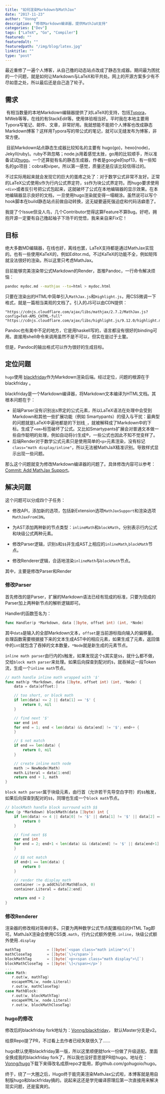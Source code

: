 ```yaml
---
title: "如何渲染Markdown与MathJax"
date: "2017-11-23"
author: "Vonng"
description: "修改Markdown编译器，提供MathJaX支持"
categories: ["Dev"]
tags: ["LaTeX", "Go", "Compiler"]
featured: ""
featuredalt: ""
featuredpath: "/img/blog/latex.jpg"
linktitle: ""
type: "post"
---
```




最近重修了一遍个人博客，从自己撸的动态站点改成了静态生成器。期间最为困扰的一个问题，就是如何让Markdown与LaTeX和平共处。网上的开源方案多少有不尽如意之处，所以最后还是自己造了轮子。

<!--more-->



## 需求

​	有相当数量的本地Markdown编辑器提供了对LaTeX的支持，包括[Typora](https://www.typora.io/)，MWeb等等，在线的有StackEdit等。使用体验相当好。平时我在本地主要用Typora写笔记、邮件、文章，非常好用。我就想能不能把个人博客也改成静态Markdown博客？这样用Typora写的带公式的笔记，就可以无缝发布为博客，非常方便。

​	目前Markdown站点静态生成器比较知名的主要有 hugo(go)，hexo(node)，Jekyll(ruby)。ruby不熟忽略；node.js用着感觉太挫，go用的比较顺手，所以准备试试[hugo](http://gohugo.io/)。一个还算挺有名的静态生成器，作者是google的spf13，有一些知名的go项目：cobra和viper。所以第一感觉，质量还是应该比较信得过的。

​	不过实际用起来就会发现它的巨大的蛋疼之处了：对于数学公式非常不友好。正常的LaTeX公式使用`$`作为行内公式界定符，`$$`作为块公式界定符。而hugo要求使用`<div>`或者反引号把公式包起来，这就破坏了公式在本地编辑器的显示效果。在本地编辑器显示良好的文档，一旦使用hugo渲染就变得一塌糊涂。虽然说可以写个hook脚本在build静态站点前做自动转换，这无疑要逼死强迫症和代码洁癖患了。

​	我提了个Issue但没人鸟，几个Contributor觉得这算Feature不算Bug。好吧，拥抱开源一定要有自己撸起袖子下场干的觉悟，我来亲自来Fix它！



## 目标

​	绝大多数MD编辑器，在线也好，离线也罢，LaTeX支持都是通过MathJax实现的。也有一些使用KaTeX的，例如Editor.md。不过KaTeX的功能不全，例如矩阵就没法很好的渲染。所以这里只考虑MathJax。

目前能够完美渲染带公式Markdown的Render，首推Pandoc，一行命令解决烦恼：

```bash
pandoc mydoc.md --mathjax --to=html > mydoc.html
```

只要在渲染出的HTML中简单引入`MathJax.js`和`Highlight.js`，用CSS微调一下格式，就是一篇相当美观的文档了。引入的JS可以由CDN提供：

```
"https://cdnjs.cloudflare.com/ajax/libs/mathjax/2.7.2/MathJax.js?config=TeX-AMS_CHTML-full"
"https://cdnjs.cloudflare.com/ajax/libs/highlight.js/9.12.0/highlight.min.js"
```

Pandoc也有美中不足的地方，它是用haskell写的，语言都没有很好的binding可用。直接用shell命令来调用虽然不是不可以，但实在是过于土鳖。

但是，Pandoc的输出格式可以作为很好的生成目标。



## 定位问题

`hugo`使用 [blackfriday](https://github.com/russross/blackfriday)作为Markdown渲染后端。经过定位，问题的根源在于 blackfriday 。

blackfriday是一个Markdown编译器，将Markdown文本编译为HTML文档。其根本问题在于：

* 前端Parser没有识别出`$`界定的公式元素，所以LaTeX语法在处理中会受到Markdown和其他一些扩展功能（例如 Smartypants）的侵入与干扰：最典型的问题就是LaTeX中遍地都是的下划线`_`，就被解释成了Markdown中的下标。生成了`<em>`标签破坏了公式。又比如Smartypants扩展会对普通文本做一些自作聪明的处理，例如自动将(r)生成®，一些公式也因此不知不觉变样了。
* 后端Render对于数学公式元素只是使用简单的`<p>`元素渲染，没有标记`class="math display/inline"`，所以无法被MathJaX精准识别。导致样式显示出现一些问题。


那么这个问题就变为修改Markdown编译器的问题了。具体修改内容可以参考：[Commit: Add MathJax Support](https://github.com/Vonng/blackfriday/commit/4e5da679f1a83b9cafd86daa94e646142482ef72)。



## 解决问题

这个问题可以分成四个子任务：

* 修改API，添加新的选项，包括新Extension选项`MathJaxSupport`和渲染选项`MathJaxFromCDN`。


* 为AST添加两种新的节点类型：`inlineMath`和`blockMath`，分别表示行内公式和块级公式两种元素。
* 修改Parser逻辑，识别`$`和`$$`并生成AST上相应的`inlineMath`,`blockMath`节点。
* 修改Renderer逻辑，合适地渲染`inlineMath`与`blockMath`节点。

其中，主要是修改Parser和Render

### 修改Parser

首先修改的是Parser，扩展的Markdown语法已经有现成的标准，只要为现成的Parser加上两种新节点的解析逻辑即可。

Handler的函数签名为：

```go
func Handler(p *Markdown, data []byte, offset int) (int, *Node)
```

其中`data`是输入的全部Markdown文本，`offset`是当前游标指向输入的偏移量。处理函数需要根据接下来的文本生成AST中的相应元素，如果生成了元素，返回值中的`int`就包含了吞掉的文本数量，`*Node`就是新生成的元素节点。

`inline math parser`由行内的`$`触发，如果发现这个`$`其实是`$$`，就什么都不做，交给`block math parser`来处理。如果后向探查到配对的`$`，就吞掉这一段Token流，生成一个`inline math`节点。

```go
// math handle inline math wrapped with '$'
func math(p *Markdown, data []byte, offset int) (int, *Node) {
	data = data[offset:]

	// too short, or block math
	if len(data) <= 2 || data[1] == '$' {
		return 0, nil
	}

	// find next '$'
	var end int
	for end = 1; end < len(data) && data[end] != '$'; end++ {
	}

	// $ not match
	if end == len(data) {
		return 0, nil
	}

	// create inline math node
	math := NewNode(Math)
	math.Literal = data[1:end]
	return end + 1, math
}
```

`block math parser`属于块级元素，由行首（允许若干先导空白字符）的`$$`触发，如果后向探查到配对的`$$`，同理也生成一个`block math`节点。

```go
// blockMath handle block surround with $$
func (p *Markdown) blockMath(data []byte) int {
	if len(data) <= 4 || data[0] != '$' || data[1] != '$' || data[2] == '$' {
		return 0
	}

	// find next $$
	var end int
	for end = 2; end+1 < len(data) && (data[end] != '$' || data[end+1] != '$'); end++ {
	}

	// $$ not match
	if end+1 == len(data) {
		return 0
	}

	// render the display math
	container := p.addChild(MathBlock, 0)
	container.Literal = data[2:end]

	return end + 2
}
```

### 修改Renderer

渲染器的修改相对简单的多。只要为两种数学公式节点配置相应的HTML Tag即可。MathJaX渲染会使用CSS类`.math`，行内公式额外使用`.inline`，块级公式额外使用`.display`

```go
mathTag            = []byte(`<span class="math inline">\(`)
mathCloseTag       = []byte(`\)</span>`)
blockMathTag       = []byte(`<p><span class="math display">\[`)
blockMathCloseTag  = []byte(`\]</span></p>`)
...
case Math:
   r.out(w, mathTag)
   escapeHTML(w, node.Literal)
   r.out(w, mathCloseTag)
case MathBlock:
   r.out(w, blockMathTag)
   escapeHTML(w, node.Literal)
   r.out(w, blockMathCloseTag)
```



### hugo的修改

修改后的blackfriday fork地址为：[Vonng/blackfriday](https://github.com/Vonng/blackfriday)， 默认Master分支是v2。

给原Repo提了PR，不过看上去作者已经失联很久了……

hugo默认使用blackfriday第一版，所以这里顺便就fork一份做了升级适配。里面全换成我的blackfriday fork了，所以我也没好意思提PR给hugo。地址在：[Vonng/hugo](https://github.com/Vonng/hugo)下载下来得改名成原repo才能用，即github.com/gohugoio/hugo。

终于，绕了一大圈之后，Hugo终于能完美渲染MathJax公式啦，本博客就是用自制版hugo和blackfriday搞的。说起来这还是学完编译原理后第一次直接用来解决现实问题，还是蛮爽的。
